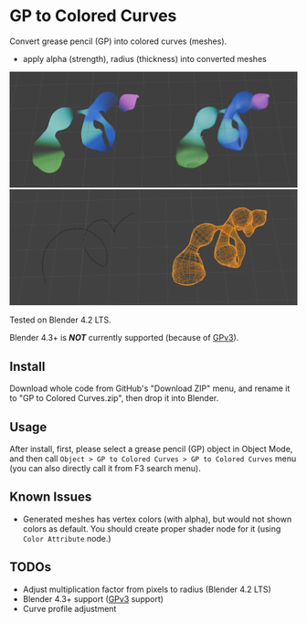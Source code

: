 # GP to Colored Curves

Convert grease pencil (GP) into colored curves (meshes).

- apply alpha (strength), radius (thickness) into converted meshes

![docs/screenshot_a.png](docs/screenshot_a.png)
![docs/screenshot_b.png](docs/screenshot_b.png)

Tested on Blender 4.2 LTS.

Blender 4.3+ is ***NOT*** currently supported (because of [GPv3](https://projects.blender.org/blender/blender/issues/114419)).

## Install

Download whole code from GitHub's "Download ZIP" menu, and rename it to "GP to Colored Curves.zip", then drop it into Blender.

## Usage

After install, first, please select a grease pencil (GP) object in Object Mode, and then call `Object > GP to Colored Curves > GP to Colored Curves` menu (you can also directly call it from F3 search menu).

## Known Issues

- Generated meshes has vertex colors (with alpha), but would not shown colors as default. You should create proper shader node for it (using `Color Attribute` node.)

## TODOs

- Adjust multiplication factor from pixels to radius (Blender 4.2 LTS)
- Blender 4.3+ support ([GPv3](https://projects.blender.org/blender/blender/issues/114419) support)
- Curve profile adjustment
